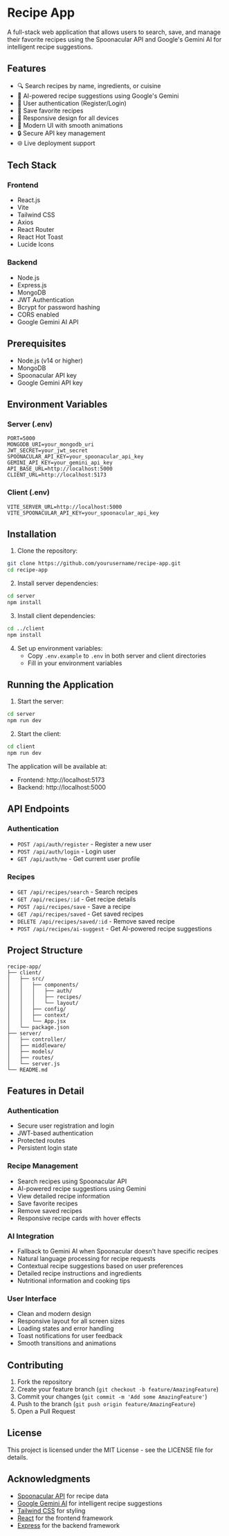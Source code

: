 # Recipe App

A full-stack web application that allows users to search, save, and manage their favorite recipes using the Spoonacular API and Google's Gemini AI for intelligent recipe suggestions.

## Features

- 🔍 Search recipes by name, ingredients, or cuisine
- 🤖 AI-powered recipe suggestions using Google's Gemini
- 👤 User authentication (Register/Login)
- 💾 Save favorite recipes
- 📱 Responsive design for all devices
- 🎨 Modern UI with smooth animations
- 🔒 Secure API key management
- 🌐 Live deployment support

## Tech Stack

### Frontend
- React.js
- Vite
- Tailwind CSS
- Axios
- React Router
- React Hot Toast
- Lucide Icons

### Backend
- Node.js
- Express.js
- MongoDB
- JWT Authentication
- Bcrypt for password hashing
- CORS enabled
- Google Gemini AI API

## Prerequisites

- Node.js (v14 or higher)
- MongoDB
- Spoonacular API key
- Google Gemini API key

## Environment Variables

### Server (.env)
```
PORT=5000
MONGODB_URI=your_mongodb_uri
JWT_SECRET=your_jwt_secret
SPOONACULAR_API_KEY=your_spoonacular_api_key
GEMINI_API_KEY=your_gemini_api_key
API_BASE_URL=http://localhost:5000
CLIENT_URL=http://localhost:5173
```

### Client (.env)
```
VITE_SERVER_URL=http://localhost:5000
VITE_SPOONACULAR_API_KEY=your_spoonacular_api_key
```

## Installation

1. Clone the repository:
```bash
git clone https://github.com/yourusername/recipe-app.git
cd recipe-app
```

2. Install server dependencies:
```bash
cd server
npm install
```

3. Install client dependencies:
```bash
cd ../client
npm install
```

4. Set up environment variables:
   - Copy `.env.example` to `.env` in both server and client directories
   - Fill in your environment variables

## Running the Application

1. Start the server:
```bash
cd server
npm run dev
```

2. Start the client:
```bash
cd client
npm run dev
```

The application will be available at:
- Frontend: http://localhost:5173
- Backend: http://localhost:5000

## API Endpoints

### Authentication
- `POST /api/auth/register` - Register a new user
- `POST /api/auth/login` - Login user
- `GET /api/auth/me` - Get current user profile

### Recipes
- `GET /api/recipes/search` - Search recipes
- `GET /api/recipes/:id` - Get recipe details
- `POST /api/recipes/save` - Save a recipe
- `GET /api/recipes/saved` - Get saved recipes
- `DELETE /api/recipes/saved/:id` - Remove saved recipe
- `POST /api/recipes/ai-suggest` - Get AI-powered recipe suggestions

## Project Structure

```
recipe-app/
├── client/
│   ├── src/
│   │   ├── components/
│   │   │   ├── auth/
│   │   │   ├── recipes/
│   │   │   └── layout/
│   │   ├── config/
│   │   ├── context/
│   │   └── App.jsx
│   └── package.json
├── server/
│   ├── controller/
│   ├── middleware/
│   ├── models/
│   ├── routes/
│   └── server.js
└── README.md
```

## Features in Detail

### Authentication
- Secure user registration and login
- JWT-based authentication
- Protected routes
- Persistent login state

### Recipe Management
- Search recipes using Spoonacular API
- AI-powered recipe suggestions using Gemini
- View detailed recipe information
- Save favorite recipes
- Remove saved recipes
- Responsive recipe cards with hover effects

### AI Integration
- Fallback to Gemini AI when Spoonacular doesn't have specific recipes
- Natural language processing for recipe requests
- Contextual recipe suggestions based on user preferences
- Detailed recipe instructions and ingredients
- Nutritional information and cooking tips

### User Interface
- Clean and modern design
- Responsive layout for all screen sizes
- Loading states and error handling
- Toast notifications for user feedback
- Smooth transitions and animations

## Contributing

1. Fork the repository
2. Create your feature branch (`git checkout -b feature/AmazingFeature`)
3. Commit your changes (`git commit -m 'Add some AmazingFeature'`)
4. Push to the branch (`git push origin feature/AmazingFeature`)
5. Open a Pull Request

## License

This project is licensed under the MIT License - see the LICENSE file for details.

## Acknowledgments

- [Spoonacular API](https://spoonacular.com/food-api) for recipe data
- [Google Gemini AI](https://ai.google.dev/) for intelligent recipe suggestions
- [Tailwind CSS](https://tailwindcss.com/) for styling
- [React](https://reactjs.org/) for the frontend framework
- [Express](https://expressjs.com/) for the backend framework 